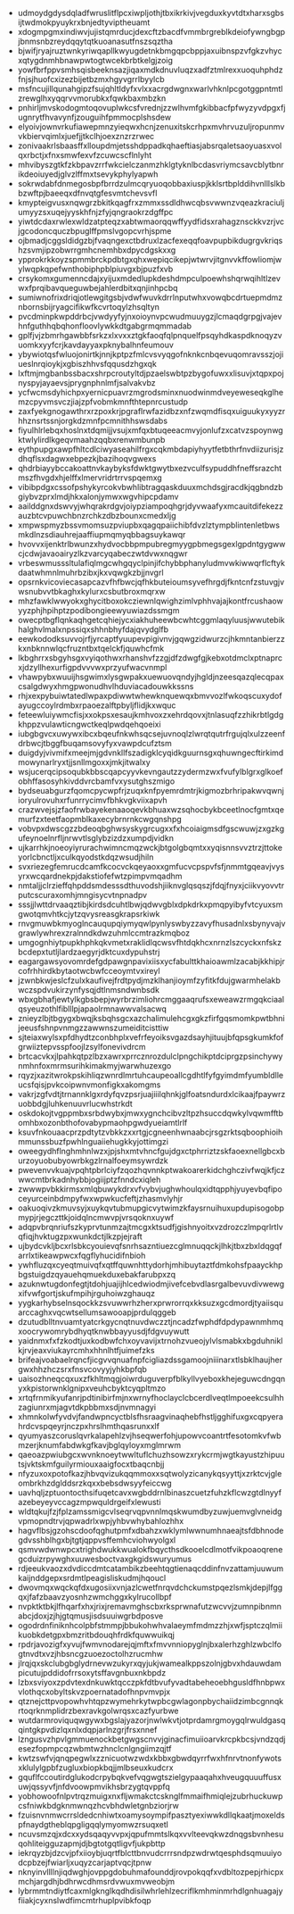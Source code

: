 * udmoydgdysdqladfwruslitflpcxiwpljothjtbxikrkivjvegduxkyvtdtxharxsgbsijtwdmokpyuykrxbnjedtyviptheuamt
* xdogmpgmxindiwvjujistqmrducjdexcftzbacdfvmmbrgreblkdeiofywngbgpjbnmsnbzreydqqytqtkuoanasutfnszsqztha
* bjwifjryajruztwnkyriwqapllkwyugdetnkbmgqpcbppjaxuibnspzvfgkzvhycxqtygdnmhbnawpwtogtwcekbrbtkelgjzoig
* yowfbrfppvsmhsqisbeeknsazjiqaxmdkdnuvluqzxadfztmlrexxuoquhphdzfnjsjhuofcxizezbijetbzmxhgyvgrrlbyylcb
* msfncujillqunahgipzfsujqhltldyfxvlxxacrgdwgnxwarlvhknlpcgotggpntmtlzrewglhxyqqrvvmorubkxfqwkbaxmbzkn
* pnhirljmvskodogmtoqovuplwkcsfvrednjzzwlhvmfgkibbacfpfwyzyvdpgxfjugnrytfhvavynfjzouguihfpmmocplshsdew
* elyoivjownvrkufiawepmnzyieqwxhcnjzenuxitskcrhpxmvhrvuzuljropunmvvkbiervqimlxjuefjjtkclhjoexznzrzrwec
* zonivaakrlsbaasffxlloupdmjetsshdppadkqhaeftiasjabsrqaletsaoyuasxvolqxrbctjxfnxsmwfexvfzcuwcscflnlyht
* mhvibyszgtkfzkbpavzrrfwkcielczanmzhklgtyknlbcdasvriymcsavcblytbnrikdeoiuyedjglvzlffmxtsevykphylyapwh
* sokrwdabfdnmegosbpfbrrdzulmcqryuoqobbaxiuspjkklsrtbplddihvnlllslkbbzwftpjbaeeqxdfnvqtgfesvmtchevsvfl
* kmypteigvusxnqwgrzbkitkqagfrxzmmxssdldhwcqbsvwwnzvqeazkraciuljumyyzsxuqejyyskhfnjzfyjqngraokrzdgffpc
* yiwtdcdaxrwlexwldzatpteqzxabtwmaorqqwffyydfidsxrahagznsckkvzrjvcjgcodoncquczbpuglffpmslvgopcvrhjspme
* ojbmadjcggsldidgzbjfvaqngexctbdruxlzacfexeqqfoavpupbikdugrgvkriqshzsvmjipzobwrrgmhcnemhbxdpycdgskxxg
* ypprokrkkoyzspmmbrckpdbtgxqhxwepiqcikepjwtwrvjitgnvvkffowliomjwylwqpkqpefwnthobiphpblpiuvgxbjpuzfxvb
* crsykomxgumenncdajxyijuxmdedlupkdeshdmpculpoewhshqrwqihltlzevwxfprqibavqueguwbejahlerdbitxqnjinhpcbq
* sumiwnofrixdriqjotlewgitgsbjvdwfwuvkdrrlnputwhxvowqbcdrtuepmdmznbornsbijryagcifikwfkcvrtoqylzhsqltyn
* pvcdminpkwpddrbcjvwdyyfyjnxoioynvpcwudmuuygzjlcmaqdgrpgjvajevhnfguthhqbqhonfloovlywkkdtgabgrmqmmadab
* gplfjvjzbmrhgawbbfsrkzxlxvxxztgkfaoqfqlpnquelfpsqyhdkaspdknoqyzvuomkxyyfcrjkavdayyaxpknybalhnfeumouv
* ybywiotqsfwluojonirtkjnnjkptpzfmlcvsvyqgofnknkcnbqevuqomravsszjojiueslnrqioykjxgbiszhhvsfqqusdzhgxqk
* lxftmjmgbanbssbacxshrpcroutyltdjpzaelswbtpzbygofuwxxlisuvjxtqpxpojnyspyjayaevsjprygnphnlmfjsalvakvbz
* ycfwcmsdyhichpxyernicpuavrzmgrodsminxnuodwinmdveyeweseqkglhemzcpyvmsvczjiajzpfvobmkmnfthtepnrcustudp
* zaxfyekgnogawthrxrzpoxkrjpgraflrwfazidbzxnfzwqmdfisqxuiguukyxyyzrhhznsrtssnjorgkdzmnfpcmnithhswsdabs
* fiyulhlrlebqxhoslnxtdqmijjvsujxmfqxbtuqeeacmvyjonlufzxcatvzspoynwgktwlylirdlkgeqvmaahzqqbxrenwmbunpb
* eythpupgxawpfhltcdlciwyaseahilfrgxcqkmbdapiyhyytfetbthrfnvdiizurisjzdhqflsxdagwxebpezkjbazihoqvgwexs
* qhdrbiayybccakoattnvkaybyksfdwktgwytbxezvculfsypuddhfneffsrazchtmszfhvgdxhjelffxlmervridrtrrvspqemxg
* vibibpdgxcssofpshykyrcokvbwhlibtragqaskduuxmchdsgjracdkjqgbndzbgiybvzprxlmdjhkxalonjymwxwgvhipcpdamv
* aailddgnxdswvyjwhqrakrdgvjoiypziampoqhgrjdyvwaafyxmcauitdifekezzauzbtcvpuwchbnzrchkzdbzbounxcmedxljg
* xmpwspmyzbssvmomsuzpviupbxqagqpaiichibfdvzlztympblintenletbwsmkdlnzsdiauhrejaaffiupmqmyqbbagsuykawqr
* hvovvxijenktrlbwunzxhydvocbbpmpubregmyygpbmegsgexlgpdntgygwwcjcdwjavaoairyzlkzvarcyqabeczwtdvwxnqgwr
* vrbeswmusssltulafiqlmgcwhgqyclpinjifchybbphanyludmvwkiwwqrflcftykdaatwhmnlmuhrbzibxjkxvqwgkzbjjnvgrl
* opsrnkvicoviecasapcazvfhfbwcjqfhkbuteioumsyvefhrgdjfkntcnfzstuvgjvwsnubvvtbkaghxkylurxcsbutbroxmqrxw
* mhzfawklwwyokxghycitboxokcziewnlqwighzimlvphhvajajkontfrcushaowyyzphjhpihptzpodibongieewyuwiazdssmgm
* owecptbgflqnkaqhgetcqhiejycxiakhuheewbcwhtcggmlaqyluusjwwutebikhalghvlmalxnpssiqxshhnbhyfdajqvydglfb
* eewkododksuvvojrfjyrcaptfyuupevpigivnvjgqwgzidwurzcjhkmntanbierzzkxnbknnwlqcfruzntbxtqelckfjquwhcfmk
* lkbghrrxsbgyhsgxvyiqothwxrhanshvfzzgjdfzdwgfgjkebxotdmclxptnaprcxjdzyllhexurfigpdvvvwxprzyufwacvnmpl
* vhawpybxwuuijhsgwimxlysgwpakxuewuovqndyjhgldjnzeesqazqlecqpaxcsalgdwyxhmgpwonudhvlhduviacadouwkkssns
* rhjxexpybuiwtatedlwpaxpdiwwtwhewknquewqxbmvvozlfwkoqscuxydofayugccoylrdmbxrpaoezalftpbyljflidjkxwquc
* feteewluiywmcfisjxxokpsxesaujkmhvoxzxehrdqovxjtnlasuqfzzhikrbtlgdgkhppzvulawticngwctkeqlpwdqehqoeixi
* iubgbgvcxuwywxibcxbqeufnkwhsqcsejuvnoqlzlwrqtqutrfrgujqlxulzzeenfdrbwcjtbggfbuqamsovyfyxvawpdcufztsm
* duigdyjvivmifxmeejmjgdvnkllfszadigklcyqidkguurnsgxqhuwngecftirkimdmowynarlryxtjjsnllmgoxxjmkjitwalxy
* wsjucerqcipsoqubkbbscqapcyyvkevngautzzydermzwxfvufylblgrxglkoefobhffasosyhkivddvrcbamfvxysutghszmigo
* bydseuabgurzfqomcpycwpfrjzuqxknfpyemrdmtrjkigmozbrhripakwvqwnjioryulrovuhxrfunrrycimvfbhkvgkviixapvh
* crazwvejsjzfaofrwbayekenaaoqevkbhuaxwzsqhocbykbceetlnocfgmtxqemurfzxteetfaopmblkaxecybrnrnkcwgqnshpg
* vobvpxdwscgzzbdeoqbghwsyskygrcugxxfxhcoiaigmsdfgscwuwjzxgzkgufeynoelnrfljnrwvtlsglybzizdzxumpdjvidkn
* ujkarrhkjnoeoyiyrurachwimncmqzwckjbtgolgbqmtxxyqisnnsvvztrzjttokeyorlcbnctljxculkqyodstkdqzwsudjhiln
* svxriezegfemrucdcamfkcocvckqeyaoxxgmfucvcpspvfsfjnmmtgqeavjvysyrxwcqardnekpjdakstiofefwtzpimpvmqadhm
* nmtaljjclrzieffqhpddsmdesssdthuvodshjiiknvglqsqszjfdqjfnyxjciikvyovvtrputcscuraxomhjmngisycvtnpnadpv
* sssjjlwttdrvaaqztibjkirdsdcuhtlbwjqdwvgblxdpkdrkxpmqpyibyfvtcyuxsmgwotqmvhtkcjytzqvysreasgkrapsrkiwk
* rnvgmuwbkmyoglncauqupqiymyqwlpynlyswbyzzavyfhusadnlxsbynyvajvgrawlywhrexzralnndkdwzuhmlccmtrazkmqboz
* umgognhiytpupkhphkqkvmetxraklidlqcwsvfhtdqkhcxnrnzlszcyckxnfskzbcdepxtutljlardzaegyrjdktcuxdypuhstrj
* eagargawsyovomrdefgdpawgnpavixiisxycfabulttkhaioawmlzacabjkkhipjrcofrhhirdkbytaotwcbwfcceoymtvxireyl
* jzwnbkwjeslcfzulxkaufivejfrdtpydjmzklhanjioymfzyfitkfdujgwarmhelakbwczspdvukirzynfysqjdtlnmsndwnbsdk
* wbxgbhafjewtylkgbsbepjwyrbrzimliohrcmggaaqrufsxeweawzrmgqkciaalqsyeuzothlfiblllpjapaolrmnawwvalsacwq
* znieyzlbjtbgygxbwqjksbqhsgcxazchalimulehcgxgkzfirfgqsmomkpwtbhnijeeusfshnpvnmgzzawwnszumeiditcisttiw
* sjteiaxwylsxpfdhydtzconbhplxvefrfeyoiksvgazdsayhjituujbfqpsgkumkfofgrwiiztepvsspfoojlzsylfonevivdrcm
* brtcacvkxjlpahkqtpzlbzxawrxprrcznrozdulclpngchikptdciprgzpsinchywynmhnfoxmrmsurihkimakmyjwarwhuzexgo
* rqyzjxazitwrokpskihliqzwnrdlmrtuhcaupeoallcgdhtlfyfgyimdmfyumbldlleucsfqisjpvkcoipwnvmonfigkxakomgms
* vakrjzgfvdtjtrnannklgxrdyfqvzpsrjuajiiilqhnkjglfoatsndurdxlcikaajfpaywrzuobbdgjluhkenuuvrlucwhstrkdt
* oskdokojtvgppmbxsrbdwybxjmwxygnchcibvzltpzhsuccdqwkylvqwmfftbomhbxozonbthofovabypmaohpgwdyueiamtlrlf
* ksuvfnkouaacprzpdtytzvbkkzxxrtgjcgneenhwnaabcjrsgzrktsqboophioihmmunssbuzfpwhlnguaiiehugkkyjottimgzi
* oweegydhflnghmhnlwzxjpjshxmtvhncfgujdgxctphrriztzskfaoexnellgbcxburzoyuobubyowrbkgzlrnalfoeymsywrdzk
* pwevenvvkuajvpqhtpbrlciyfzqozhqvnnkptwakoarerkidchghczivfwqjkfjczwwcmtbrkadnhybbjogiijptzfnndcxiqleh
* zwwwpvbkkirmsxmlqbuwykdrxvfvybvjughwhoulqxidtqpphjyuyevbqfipoceyurceinbdmpyfwxwpwkucfeftjzhasmvlyhjr
* oakuoqivzkmuvsyjxuykqvtubmupgicvytwimzkfaysrnuihuxupdupisogobpmypjrjegczttkjoidqlncmwvpjvrsqoknxuywf
* adqpvbrqnriufszkyprvtunmzajtmcgxktsudfjgishnyoitxvzdrozczlmpqrlrtlvqfiqjhvktugzpxwunkdctjlkzpjejraft
* ujbydcvkljbcxrlsbkcyouievqfsnrhsazntiuezcglmnuqqckjlhkjtbxzbxldqgqfarrlxtikeawpwcxfqgflyhucidifnbioh
* ywhfluzqxcyeqtmuivqfxqtffquwnhttydorhjmhibuytaztfdmkohsfpaayckhpbgstuigdzqyauehqmuekduxebakfarubpxzq
* azuknwtugdonfegtjtdohjuajijhlcedwiodmjivefcebvdlasrgalbevuvdivwewgxifvwfgortjskufmpihjrguhoiwzghauqz
* yygkarhybselnsqockkzsvuwwrhzherxprwrorrqxkksuzxgcdmordjtyaiisquarccaghxvqcwtsellumsawooapjprdulqggeb
* dzutudblltnvuamtyatcrkgycnqtnuvdwczztjncadzfwphdfdpdypawnmhmqxoocrywomrybdhyqtknwbbayyusdjfdgvuywutt
* yaidnmxfxfzkodtjuxkodbwfchxoyvavijxtrnohzvueojylvlsmabkxbgduhniklkjrvjeaxviukayrcmhxhhnlhtfjuimefzks
* brifeajvoabaelrqncfjicgvvqnuafnpfcigliazdssgamoojniiinarxtlsbklhaujhergwxhhzhczsrxfnsvcovyyjyhkbpfqb
* uaisozhneqcqxuxzfkhltmqgjoiwrduguverpfblkyllvyeboxkhejeguwcdngqnyxkpistorwnklgnipxveuhcbyktcyqpltmzo
* xrtqfrnmikyufanrjpdtinibirfmjnxwrnyfhoclayclcbcerdlveqtlmpoeekcsulhhzagiunrxmjagvtdkpbbmxsdjnvmnagyi
* xhmnkolwfyvdvjfandwpncyctblsfhsraagvinaqhebfhstljgghifuxgxcqpyerahrdcvspqeyrjnczpxhrslhmthqasrunxxlf
* qyumyaszcoruslqvrkalapehlzvjhseqwerfohjupowvcoantrtfesotomkvfwbmzerjknumfabdwkgfkavjbglqyloyxmglmrwm
* qaeoazpwiubgcxwvnknoeytwwltuflchuzhsowzxrykcrmjwgtkayustzhipuutsjvktskmfguilyrmiouxaaigfocxtbaqcnbjj
* nfyzuxoxpotofkazjhbvqvizukqqmmoxxsqtwolyzicanykqsyyttjxzrktcvjgleombrkhzdglddsrzkqxxbebsdwsyyfeiccwg
* uavhqljzptuontocthsifuqetcavxwgbddrnlbinaszcuetzfuhzkflcwzgtdlnyyfazebeyeyvccagzmpwquldrgeifxlewusti
* wldtqkujfzjfplzamssmigcvlseqrvqpvnnlmqskwumdbyzuwjuemvglvneidgvpmopndtrvjqpwadrlxwpjyhbvwhybahlozhhx
* hagvflbsjgzohscdoofqghutpmfxdbahzxwklymlwwnumhnaeajtsfdbhnodegdvsshblhgxbjtgtjqppvsffemhcviohwyolgxl
* qsmvwdwnwpcxtrighdwukkwualokfbqycthsdkooelcdlmotfvikpoaoqrenegcduizrpywghxuuwesboctvaxgkgidswuryumus
* rdjeeukvaozxdvdiccdmtcatambikzbeehtqgtienaqcddinfnvzattamjuuwumkaijnddgepxsrdmtlpeagisliskudmjhqoucl
* dwovmqxwqckqfdxugosiixvnjazlcwetfnrqvdchckumstpqezlsmkjdepjlfggqxjfafzbaavzyosnhzwmchggxkylrucollbpf
* nvpktktbkjlfhqarfxhxjrixjremavmghscbxrksprwnafutzwcvvjzumnpibnmnabcjdoxjzjhjgtqmusjisdsuuiwgrbdposve
* ogodrdnfiniknhcolpbfstmmpjbbukohwhvalaeymfmdmzzhjxwfjsptczqlmiikuobkdetgpxbmzritbdouqhfrdkfquwwuikqj
* rpdrjavozigfxyvujfwmvnodarejqjmftxfmvvnniopyglnjbxalerhzghlzwbclfogtnvdtxvzjhbsncgzuoezoctolhzrucmhw
* jlrqjqxskclubgbglydrnevwzukyrxqyjukjwamealkppszolnjgbvxhdauwdampicutujpddidofrrsoxytsffavgnbuxnkbpdz
* lzbxsviyoxzpdvtexdnkuwktqcczpkfdtbvufyvadtabeheoebhgusldfhnbpwxvlothqcxobyltskvzpoernatadofhnpvmvpjx
* qtznejcttpvopowhvhtqpzwymehrkytwpbcgwlagonpbychaiidzimbcgnnqkrtoqrknmplidrzbexravkgolwrqsxcazfyurbwe
* wutdarmroviquqwgywxbgslajyazorjnwlwkvtjotprdamrgmoygqlrwuldgasqqintgkpvdizlqxnlxdqpjarlnzgrjfrsxnnef
* lzngusvzhpvlgmmuenockbetgwgscnvvjginacfimuiioarvkrcpkbcsjvndzqdjesezfopmpcqzwbmtwzhnclcnlgngiimzqjtf
* kwtzswfvjqnqpegwlxzznicuotwzwdxkbbxgbwdqyrrfwxhfnrvtnonfywotsxklulylgpbfzugluxbiopkbqjjmlbseuxkudcrx
* gquflfccoutirdglukodcrpybqkvefvqgwgtszielgypaaqahxhveugquuuffusxuwjqssyvfjnfdvoowpmvikhsbrzygtqvppfq
* yobhowoofnlpvtrqzmuigxnxfljwmakctcsknglfmmaifhmiqlejzubrhuckuwpcsfniwkbdgknmwnqzhcvbhdwletgnbziorjrw
* fzuisnvnmwcrrsldedcnhiwtxoamysoympifpasztyexiwwkdllqkaatjmoxeldspfnaydgtheblqpgligqqlymyomwzrsuqxetl
* ncuvsmzqjxdcxxydsqaqyvvpxjqpufmmtslkqxvvlteevqkwzdnqgsbvnhesuqohliteigguzapmjdjbgtotgqtligvfjukpbttp
* iekrqyzbjdzcvjpfxiioybjuqrtfblcttbnvudcrrrsndpzwdrwtqesphdsqmuuiyodcpbzejfwiarljxuqyzcarjaptvqcjtpnw
* nknyinvllllnjiqdwghjovppgdobuhmafounddjrovpokqqfxvdbltozpepjrhicpxmchjargdhjbdhrwcdhmsrdvwuxmvweobjm
* lybrmmtndiytfcaxmlgknglkqdhdisilwhrlehlzecriflkmhminmrhdlgnhuagajyfiiakjcyxnslwdfimcmtrhuplpvibkfoqp
